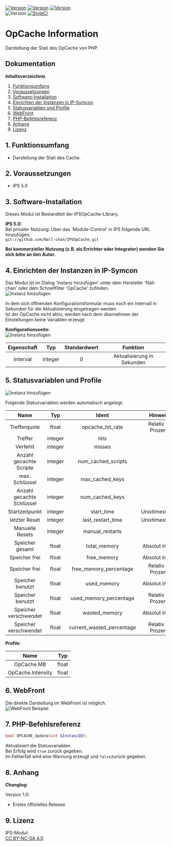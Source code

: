 [![Version](https://img.shields.io/badge/Symcon-PHPModul-red.svg)](https://www.symcon.de/service/dokumentation/entwicklerbereich/sdk-tools/sdk-php/)
[![Version](https://img.shields.io/badge/Modul%20Version-1.00-blue.svg)]()
[![Version](https://img.shields.io/badge/License-CC%20BY--NC--SA%204.0-green.svg)](https://creativecommons.org/licenses/by-nc-sa/4.0/)  
![Version](https://img.shields.io/badge/Symcon%20Version-5.0%20%3E-green.svg)
[![StyleCI](https://styleci.io/repos/125710396/shield?style=flat)](https://styleci.io/repos/125710396)  

# OpCache Information  
Darstellung der Stati des OpCache von PHP.  

## Dokumentation

**Inhaltsverzeichnis**

1. [Funktionsumfang](#1-funktionsumfang)  
2. [Voraussetzungen](#2-voraussetzungen)  
3. [Software-Installation](#3-software-installation) 
4. [Einrichten der Instanzen in IP-Symcon](#4-einrichten-der-instanzen-in-ip-symcon)
5. [Statusvariablen und Profile](#5-statusvariablen-und-profile)
6. [WebFront](#6-webfront)
7. [PHP-Befehlsreferenz](#7-php-befehlsreferenz) 
8. [Anhang](#8-anhang)  
9. [Lizenz](#9-lizenz)

## 1. Funktionsumfang

 - Darstellung der Stati des Cache.  

## 2. Voraussetzungen

 - IPS 5.0

## 3. Software-Installation

 Dieses Modul ist Bestandteil der IPSOpCache-Library.

**IPS 5.0:**  
   Bei privater Nutzung: Über das 'Module-Control' in IPS folgende URL hinzufügen.  
    `git://github.com/Nall-chan/IPSOpCache.git`  

   **Bei kommerzieller Nutzung (z.B. als Errichter oder Integrator) wenden Sie sich bitte an den Autor.**  

## 4. Einrichten der Instanzen in IP-Symcon

Das Modul ist im Dialog 'Instanz hinzufügen' unter dem Hersteller 'Nall-chan' oder dem Schnellfilter 'OpCache' zufinden.  
![Instanz hinzufügen](../imgs/addInstance.png)  

In dem sich öffnenden Konfigurationsformular muss noch ein Intervall in Sekunden für die Aktualisierung eingetragen werden.  
Ist der OpCache nicht aktiv, werden nach dem übernehmen der Einstellungen keine Variablen erzeugt.  

**Konfigurationsseite:**  
![Instanz hinzufügen](../imgs/settingInfo.png)  

| Eigenschaft   | Typ     | Standardwert | Funktion                   |
| :-----------: | :-----: | :----------: | :------------------------: |
| Interval      | integer | 0            | Aktualisierung in Sekunden |


## 5. Statusvariablen und Profile

![Instanz hinzufügen](../imgs/logTree.png)  

Folgende Statusvariablen werden automatisch angelegt.  

| Name                      | Typ     | Ident                       | Hinweis               | Profil            |
| :-----------------------: | :-----: | :-------------------------: | :-------------------: | :---------------: |
| Trefferquote              | float   | opcache_hit_rate            | Relativ in Prozent    | OpCache.Intensity |
| Treffer                   | integer | hits                        |                       |                   |
| Verfehlt                  | integer | misses                      |                       |                   |
| Anzahl gecachte Scripte   | integer | num_cached_scripts          |                       |                   |
| max. Schlüssel            | integer | max_cached_keys             |                       |                   |
| Anzahl gecachte Schlüssel | integer | num_cached_keys             |                       |                   |
| Startzeitpunkt            | integer | start_time                  | Unixtimestamp         | ~UnixTimestamp    |
| letzter Reset             | integer | last_restart_time           | Unixtimestamp         | ~UnixTimestamp    |
| Manuelle Resets           | integer | manual_restarts             |                       |                   |
| Speicher gesamt           | float   | total_memory                | Absolut in MB         | OpCache.MB        |
| Speicher frei             | float   | free_memory                 | Absolut in MB         | OpCache.MB        |
| Speicher frei             | float   | free_memory_percentage      | Relativ in Prozent    | OpCache.Intensity |
| Speicher benutzt          | float   | used_memory                 | Absolut in MB         | OpCache.MB        |
| Speicher benutzt          | float   | used_memory_percentage      | Relativ in Prozent    | OpCache.Intensity |
| Speicher verschwendet     | float   | wasted_memory               | Absolut in MB         | OpCache.MB        |
| Speicher verschwendet     | float   | current_wasted_percentage   | Relativ in Prozent    | OpCache.Intensity |

**Profile**:

| Name              | Typ   |
| :---------------: | :---: |
| OpCache.MB        | float |
| OpCache.Intensity | float |

## 6. WebFront

Die direkte Darstellung im WebFront ist möglich.  
![WebFront Beispiel](../imgs/wfInfo.png)  


## 7. PHP-Befehlsreferenz

```php
bool OPCACHE_Update(int $InstanzID);
```
Aktualisiert die Statusvariablen.  
Bei Erfolg wird `true` zurück gegeben.  
Im Fehlerfall wird eine Warnung erzeugt und `false`zurück gegeben.  


## 8. Anhang

**Changlog:**  

Version 1.0:  
 - Erstes offizielles Release  

## 9. Lizenz

  IPS-Modul:  
  [CC BY-NC-SA 4.0](https://creativecommons.org/licenses/by-nc-sa/4.0/)  

